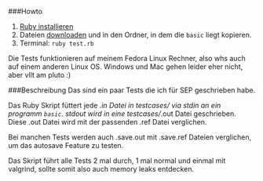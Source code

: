 ###Howto

1. [Ruby installieren](https://www.ruby-lang.org/de/documentation/installation/)
2. Dateien [downloaden](https://github.com/flo-l/sep-tests/archive/master.zip) und in den Ordner, in dem die `basic` liegt kopieren.
2. Terminal: `ruby test.rb`

Die Tests funktionieren auf meinem Fedora Linux Rechner, also whs auch auf einem anderen Linux OS.
Windows und Mac gehen leider eher nicht, aber vllt am pluto :)

###Beschreibung
Das sind ein paar Tests die ich für SEP geschrieben habe.

Das Ruby Skript füttert jede *.in Datei in testcases/ via stdin an ein programm `basic`.
stdout wird in eine testcases/*.out Datei geschrieben. Diese .out Datei wird mit der passenden .ref Datei
verglichen.

Bei manchen Tests werden auch .save.out mit .save.ref Dateien verglichen, um das autosave Feature zu
testen.

Das Skript führt alle Tests 2 mal durch, 1 mal normal und einmal mit valgrind, sollte somit also auch
memory leaks entdecken.
